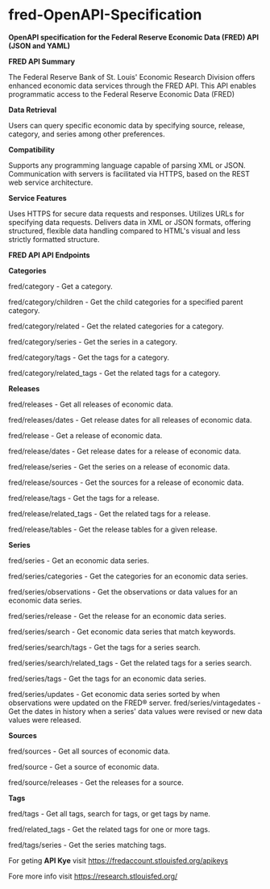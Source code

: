 # fred-OpenAPI-Specification

**OpenAPI specification for the Federal Reserve Economic Data (FRED) API (JSON and YAML)**



**FRED API Summary**

The Federal Reserve Bank of St. Louis' Economic Research Division offers enhanced economic data services through the FRED API. This API enables programmatic access to the Federal Reserve Economic Data (FRED)


**Data Retrieval**

Users can query specific economic data by specifying source, release, category, and series among other preferences.


**Compatibility**

Supports any programming language capable of parsing XML or JSON. Communication with servers is facilitated via HTTPS, based on the REST web service architecture.


**Service Features**

Uses HTTPS for secure data requests and responses.
Utilizes URLs for specifying data requests.
Delivers data in XML or JSON formats, offering structured, flexible data handling compared to HTML's visual and less strictly formatted structure.



**FRED API API Endpoints**


**Categories**

fred/category - Get a category.

fred/category/children - Get the child categories for a specified parent category.

fred/category/related - Get the related categories for a category.

fred/category/series - Get the series in a category.

fred/category/tags - Get the tags for a category.

fred/category/related_tags - Get the related tags for a category.



**Releases**

fred/releases - Get all releases of economic data.

fred/releases/dates - Get release dates for all releases of economic data.

fred/release - Get a release of economic data.

fred/release/dates - Get release dates for a release of economic data.

fred/release/series - Get the series on a release of economic data.

fred/release/sources - Get the sources for a release of economic data.

fred/release/tags - Get the tags for a release.

fred/release/related_tags - Get the related tags for a release.

fred/release/tables - Get the release tables for a given release.


**Series**

fred/series - Get an economic data series.

fred/series/categories - Get the categories for an economic data series.

fred/series/observations - Get the observations or data values for an economic data series.

fred/series/release - Get the release for an economic data series.

fred/series/search - Get economic data series that match keywords.

fred/series/search/tags - Get the tags for a series search.

fred/series/search/related_tags - Get the related tags for a series search.

fred/series/tags - Get the tags for an economic data series.

fred/series/updates - Get economic data series sorted by when observations were updated on the FRED®
server.
fred/series/vintagedates - Get the dates in history when a series' data values were revised or new data values were released.



**Sources**

fred/sources - Get all sources of economic data.

fred/source - Get a source of economic data.

fred/source/releases - Get the releases for a source.



**Tags**

fred/tags - Get all tags, search for tags, or get tags by name.

fred/related_tags - Get the related tags for one or more tags.

fred/tags/series - Get the series matching tags.




For geting **API Kye** visit https://fredaccount.stlouisfed.org/apikeys

Fore more info visit https://research.stlouisfed.org/

